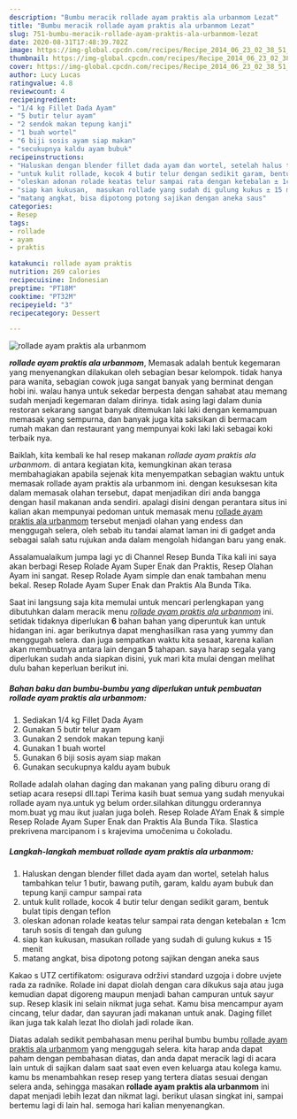 ```yaml
---
description: "Bumbu meracik rollade ayam praktis ala urbanmom Lezat"
title: "Bumbu meracik rollade ayam praktis ala urbanmom Lezat"
slug: 751-bumbu-meracik-rollade-ayam-praktis-ala-urbanmom-lezat
date: 2020-08-31T17:48:39.702Z
image: https://img-global.cpcdn.com/recipes/Recipe_2014_06_23_02_38_51_861_a09bed580ac34220a0b0/751x532cq70/rollade-ayam-praktis-ala-urbanmom-foto-resep-utama.jpg
thumbnail: https://img-global.cpcdn.com/recipes/Recipe_2014_06_23_02_38_51_861_a09bed580ac34220a0b0/751x532cq70/rollade-ayam-praktis-ala-urbanmom-foto-resep-utama.jpg
cover: https://img-global.cpcdn.com/recipes/Recipe_2014_06_23_02_38_51_861_a09bed580ac34220a0b0/751x532cq70/rollade-ayam-praktis-ala-urbanmom-foto-resep-utama.jpg
author: Lucy Lucas
ratingvalue: 4.8
reviewcount: 4
recipeingredient:
- "1/4 kg Fillet Dada Ayam"
- "5 butir telur ayam"
- "2 sendok makan tepung kanji"
- "1 buah wortel"
- "6 biji sosis ayam siap makan"
- "secukupnya kaldu ayam bubuk"
recipeinstructions:
- "Haluskan dengan blender fillet dada ayam dan wortel, setelah halus tambahkan telur 1 butir, bawang putih, garam, kaldu ayam bubuk dan tepung kanji campur sampai rata"
- "untuk kulit rollade, kocok 4 butir telur dengan sedikit garam, bentuk bulat tipis dengan teflon"
- "oleskan adonan rolade keatas telur sampai rata dengan ketebalan ± 1cm taruh sosis di tengah dan gulung"
- "siap kan kukusan,  masukan rollade yang sudah di gulung kukus ± 15 menit"
- "matang angkat, bisa dipotong potong sajikan dengan aneka saus"
categories:
- Resep
tags:
- rollade
- ayam
- praktis

katakunci: rollade ayam praktis 
nutrition: 269 calories
recipecuisine: Indonesian
preptime: "PT18M"
cooktime: "PT32M"
recipeyield: "3"
recipecategory: Dessert

---
```



![rollade ayam praktis ala urbanmom](https://img-global.cpcdn.com/recipes/Recipe_2014_06_23_02_38_51_861_a09bed580ac34220a0b0/751x532cq70/rollade-ayam-praktis-ala-urbanmom-foto-resep-utama.jpg)

<b><i>rollade ayam praktis ala urbanmom</i></b>, Memasak adalah bentuk kegemaran yang menyenangkan dilakukan oleh sebagian besar kelompok. tidak hanya para wanita, sebagian cowok juga sangat banyak yang berminat dengan hobi ini. walau hanya untuk sekedar berpesta dengan sahabat atau memang sudah menjadi kegemaran dalam dirinya. tidak asing lagi dalam dunia restoran sekarang sangat banyak ditemukan laki laki dengan kemampuan memasak yang sempurna, dan banyak juga kita saksikan di bermacam rumah makan dan restaurant yang mempunyai koki laki laki sebagai koki terbaik nya.

Baiklah, kita kembali ke hal resep makanan <i>rollade ayam praktis ala urbanmom</i>. di antara kegiatan kita, kemungkinan akan terasa membahagiakan apabila sejenak kita menyempatkan sebagian waktu untuk memasak rollade ayam praktis ala urbanmom ini. dengan kesuksesan kita dalam memasak olahan tersebut, dapat menjadikan diri anda bangga dengan hasil makanan anda sendiri. apalagi disini dengan perantara situs ini kalian akan mempunyai pedoman untuk memasak menu <u>rollade ayam praktis ala urbanmom</u> tersebut menjadi olahan yang endess dan menggugah selera, oleh sebab itu tandai alamat laman ini di gadget anda sebagai salah satu rujukan anda dalam mengolah hidangan baru yang enak.

Assalamualaikum jumpa lagi yc di Channel Resep Bunda Tika kali ini saya akan berbagi Resep Rolade Ayam Super Enak dan Praktis, Resep Olahan Ayam ini sangat. Resep Rolade Ayam simple dan enak tambahan menu bekal. Resep Rolade Ayam Super Enak dan Praktis Ala Bunda Tika.


Saat ini langsung saja kita memulai untuk mencari perlengkapan yang dibutuhkan dalam meracik menu <u><i>rollade ayam praktis ala urbanmom</i></u> ini. setidak tidaknya diperlukan <b>6</b> bahan bahan yang diperuntuk kan untuk hidangan ini. agar berikutnya dapat menghasilkan rasa yang yummy dan menggugah selera. dan juga sempatkan waktu kita sesaat, karena kalian akan membuatnya antara lain dengan <b>5</b> tahapan. saya harap segala yang diperlukan sudah anda siapkan disini, yuk mari kita mulai dengan melihat dulu bahan keperluan berikut ini.

<!--inarticleads1-->

##### Bahan baku dan bumbu-bumbu yang diperlukan untuk pembuatan rollade ayam praktis ala urbanmom:

1. Sediakan 1/4 kg Fillet Dada Ayam
1. Gunakan 5 butir telur ayam
1. Gunakan 2 sendok makan tepung kanji
1. Gunakan 1 buah wortel
1. Gunakan 6 biji sosis ayam siap makan
1. Gunakan secukupnya kaldu ayam bubuk


Rollade adalah olahan daging dan makanan yang paling diburu orang di setiap acara resepsi dll.tapi Terima kasih buat semua yang sudah menyukai rollade ayam nya.untuk yg belum order.silahkan ditunggu orderannya mom.buat yg mau ikut jualan juga boleh. Resep Rolade AYam Enak &amp; simple Resep Rolade Ayam Super Enak dan Praktis Ala Bunda Tika. Slastica prekrivena marcipanom i s krajevima umočenima u čokoladu. 

<!--inarticleads2-->

##### Langkah-langkah membuat rollade ayam praktis ala urbanmom:

1. Haluskan dengan blender fillet dada ayam dan wortel, setelah halus tambahkan telur 1 butir, bawang putih, garam, kaldu ayam bubuk dan tepung kanji campur sampai rata
1. untuk kulit rollade, kocok 4 butir telur dengan sedikit garam, bentuk bulat tipis dengan teflon
1. oleskan adonan rolade keatas telur sampai rata dengan ketebalan ± 1cm taruh sosis di tengah dan gulung
1. siap kan kukusan,  masukan rollade yang sudah di gulung kukus ± 15 menit
1. matang angkat, bisa dipotong potong sajikan dengan aneka saus


Kakao s UTZ certifikatom: osigurava održivi standard uzgoja i dobre uvjete rada za radnike. Rolade ini dapat diolah dengan cara dikukus saja atau juga kemudian dapat digoreng maupun menjadi bahan campuran untuk sayur sup. Resep klasik ini selain nikmat juga sehat. Kamu bisa mencampur ayam cincang, telur dadar, dan sayuran jadi makanan untuk anak. Daging fillet ikan juga tak kalah lezat lho diolah jadi rolade ikan. 

Diatas adalah sedikit pembahasan menu perihal bumbu bumbu <u>rollade ayam praktis ala urbanmom</u> yang menggugah selera. kita harap anda dapat paham dengan pembahasan diatas, dan anda dapat meracik lagi di acara lain untuk di sajikan dalam saat saat even even keluarga atau kolega kamu. kamu bs menambahkan resep resep yang tertera diatas sesuai dengan selera anda, sehingga masakan <b>rollade ayam praktis ala urbanmom</b> ini dapat menjadi lebih lezat dan nikmat lagi. berikut ulasan singkat ini, sampai bertemu lagi di lain hal. semoga hari kalian menyenangkan.
